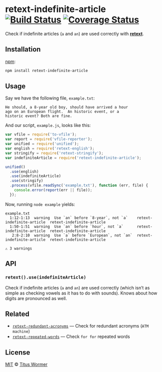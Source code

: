 # retext-indefinite-article [![Build Status][travis-badge]][travis] [![Coverage Status][codecov-badge]][codecov]

Check if indefinite articles (`a` and `an`) are used correctly with
[**retext**][retext].

## Installation

[npm][npm-install]:

```bash
npm install retext-indefinite-article
```

## Usage

Say we have the following file, `example.txt`:

```text
He should, a 8-year old boy, should have arrived a hour
ago on an European flight.  An historic event, or a
historic event? Both are fine.
```

And our script, `example.js`, looks like this:

```javascript
var vfile = require('to-vfile');
var report = require('vfile-reporter');
var unified = require('unified');
var english = require('retext-english');
var stringify = require('retext-stringify');
var indefiniteArticle = require('retext-indefinite-article');

unified()
  .use(english)
  .use(indefiniteArticle)
  .use(stringify)
  .process(vfile.readSync('example.txt'), function (err, file) {
    console.error(report(err || file));
  });
```

Now, running `node example` yields:

```text
example.txt
  1:12-1:13  warning  Use `an` before `8-year`, not `a`    retext-indefinite-article  retext-indefinite-article
  1:50-1:51  warning  Use `an` before `hour`, not `a`      retext-indefinite-article  retext-indefinite-article
   2:8-2:10  warning  Use `a` before `European`, not `an`  retext-indefinite-article  retext-indefinite-article

⚠ 3 warnings
```

## API

### `retext().use(indefiniteArticle)`

Check if indefinite articles (`a` and `an`) are used correctly (which isn’t
as simple as checking vowels as it has to do with sounds).  Knows about
how digits are pronounced as well.

## Related

*   [`retext-redundant-acronyms`](https://github.com/wooorm/retext-redundant-acronyms)
    — Check for redundant acronyms (`ATM machine`)
*   [`retext-repeated-words`](https://github.com/wooorm/retext-repeated-words)
    — Check `for for` repeated words

## License

[MIT][license] © [Titus Wormer][author]

<!-- Definitions -->

[travis-badge]: https://img.shields.io/travis/wooorm/retext-indefinite-article.svg

[travis]: https://travis-ci.org/wooorm/retext-indefinite-article

[codecov-badge]: https://img.shields.io/codecov/c/github/wooorm/retext-indefinite-article.svg

[codecov]: https://codecov.io/github/wooorm/retext-indefinite-article

[npm-install]: https://docs.npmjs.com/cli/install

[license]: LICENSE

[author]: http://wooorm.com

[retext]: https://github.com/wooorm/retext
